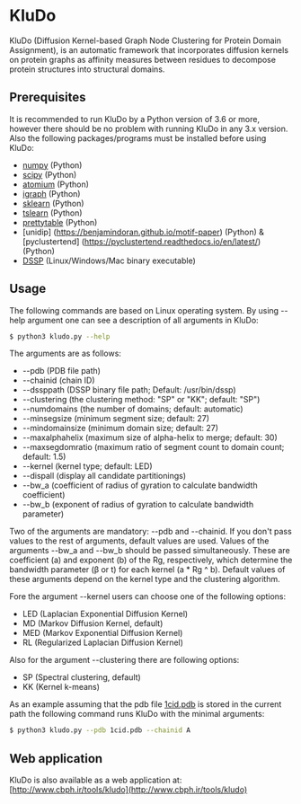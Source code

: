 # KluDo
KluDo (Diffusion Kernel-based Graph Node Clustering for Protein Domain Assignment), is an automatic framework that incorporates diffusion kernels on protein graphs as affinity measures between residues to decompose protein structures into structural domains.


## Prerequisites
It is recommended to run KluDo by a Python version of 3.6 or more, however there should be no problem with running KluDo in any 3.x version. Also the following packages/programs must be installed before using KluDo:
* [numpy](https://numpy.org/) (Python)
* [scipy](https://www.scipy.org/) (Python)
* [atomium](https://atomium.samireland.com/) (Python)
* [igraph](https://igraph.org/python/) (Python)
* [sklearn](http://scikit-learn.github.io/stable) (Python)
* [tslearn](https://tslearn.readthedocs.io/) (Python)
* [prettytable](https://pypi.org/project/PrettyTable/) (Python)
* [unidip] (https://benjamindoran.github.io/motif-paper) (Python)
& [pyclustertend] (https://pyclustertend.readthedocs.io/en/latest/) (Python)
* [DSSP](https://swift.cmbi.umcn.nl/gv/dssp/) (Linux/Windows/Mac binary executable)

## Usage
The following commands are based on Linux operating system. By using --help argument one can see a description of all arguments in KluDo:
```sh
$ python3 kludo.py --help
```
The arguments are as follows:
*  --pdb (PDB file path)
*  --chainid (chain ID)
*  --dssppath (DSSP binary file path; Default: /usr/bin/dssp)
*  --clustering (the clustering method: "SP" or "KK"; default: "SP")
*  --numdomains (the number of domains; default: automatic)
*  --minsegsize (minimum segment size; default: 27)
*  --mindomainsize (minimum domain size; default: 27)
*  --maxalphahelix (maximum size of alpha-helix to merge; default: 30)
*  --maxsegdomratio (maximum ratio of segment count to domain count; default: 1.5)
*  --kernel (kernel type; default: LED)
*  --dispall (display all candidate partitionings)
*  --bw_a (coefficient of radius of gyration to calculate bandwidth coefficient)
*  --bw_b (exponent of radius of gyration to calculate bandwidth parameter)

Two of the arguments are mandatory: --pdb and --chainid. If you don't pass values to the rest of arguments, default values are used. Values of the arguments --bw_a and --bw_b should be passed simultaneously. These are coefficient (a) and exponent (b) of the Rg, respectively, which determine the bandwidth parameter (β or t) for each kernel (a * Rg ^ b). Default values of these arguments depend on the kernel type and the clustering algorithm.

Fore the argument --kernel users can choose one of the following options:
* LED (Laplacian Exponential Diffusion Kernel)
* MD (Markov Diffusion Kernel, default)
* MED (Markov Exponential Diffusion Kernel)
* RL (Regularized Laplacian Diffusion Kernel)

Also for the argument --clustering there are following options:
* SP (Spectral clustering, default)
* KK (Kernel k-means)

As an example assuming that the pdb file [1cid.pdb](https://files.rcsb.org/download/1CID.pdb) is stored in the current path the following command runs KluDo with the minimal arguments:

```sh
$ python3 kludo.py --pdb 1cid.pdb --chainid A
```
## Web application
KluDo is also available as a web application at: [http://www.cbph.ir/tools/kludo](http://www.cbph.ir/tools/kludo)
